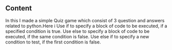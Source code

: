 
## Content ## 
In this I made a simple Quiz game which consist of 3 question and answers related to python.Here i Use if to specify a block of code to be executed, if a specified condition is true. Use else to specify a block of code to be executed, if the same condition is false. Use else if to specify a new condition to test, if the first condition is false.
